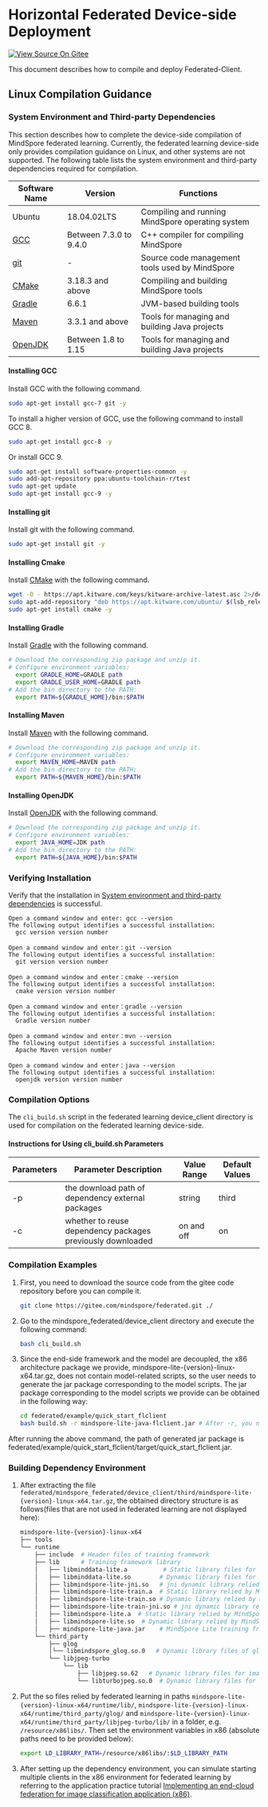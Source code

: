 # Horizontal Federated Device-side Deployment

[![View Source On Gitee](https://mindspore-website.obs.cn-north-4.myhuaweicloud.com/website-images/master/resource/_static/logo_source_en.svg)](https://gitee.com/mindspore/docs/blob/master/docs/federated/docs/source_en/deploy_federated_client.md)

This document describes how to compile and deploy Federated-Client.

## Linux Compilation Guidance

### System Environment and Third-party Dependencies

This section describes how to complete the device-side compilation of MindSpore federated learning. Currently, the federated learning device-side only provides compilation guidance on Linux, and other systems are not supported. The following table lists the system environment and third-party dependencies required for compilation.

| Software Name                 | Version  |  Functions |
|-----------------------| ------------ | ------------ |
| Ubuntu                | 18.04.02LTS   | Compiling and running MindSpore operating system  |
| [GCC](#installing-gcc)         | Between 7.3.0 to 9.4.0  | C++ compiler for compiling MindSpore |
| [git](#installing-git)         | -  | Source code management tools used by MindSpore |
| [CMake](#installing-cmake)     | 3.18.3 and above  | Compiling and building MindSpore tools |
| [Gradle](#installing-gradle)   | 6.6.1  | JVM-based building tools  |
| [Maven](#installing-maven)     | 3.3.1 and above  | Tools for managing and building Java projects  |
| [OpenJDK](#installing-openjdk) | Between 1.8 to 1.15  | Tools for managing and building Java projects  |

#### Installing GCC

Install GCC with the following command.

```bash
sudo apt-get install gcc-7 git -y
```

To install a higher version of GCC, use the following command to install GCC 8.

```bash
sudo apt-get install gcc-8 -y
```

Or install GCC 9.

```bash
sudo apt-get install software-properties-common -y
sudo add-apt-repository ppa:ubuntu-toolchain-r/test
sudo apt-get update
sudo apt-get install gcc-9 -y
```

#### Installing git

Install git with the following command.

```bash
sudo apt-get install git -y
```

#### Installing Cmake

Install [CMake](https://cmake.org/) with the following command.

```bash
wget -O - https://apt.kitware.com/keys/kitware-archive-latest.asc 2>/dev/null | sudo apt-key add -
sudo apt-add-repository "deb https://apt.kitware.com/ubuntu/ $(lsb_release -cs) main"
sudo apt-get install cmake -y
```

#### Installing Gradle

Install [Gradle](https://gradle.org/releases/) with the following command.

```bash
# Download the corresponding zip package and unzip it.
# Configure environment variables:
  export GRADLE_HOME=GRADLE path
  export GRADLE_USER_HOME=GRADLE path
# Add the bin directory to the PATH:
  export PATH=${GRADLE_HOME}/bin:$PATH
```

#### Installing Maven

Install [Maven](https://archive.apache.org/dist/maven/maven-3/) with the following command.

```bash
# Download the corresponding zip package and unzip it.
# Configure environment variables:
  export MAVEN_HOME=MAVEN path
# Add the bin directory to the PATH:
  export PATH=${MAVEN_HOME}/bin:$PATH
```

#### Installing OpenJDK

Install [OpenJDK](https://jdk.java.net/archive/) with the following command.

```bash
# Download the corresponding zip package and unzip it.
# Configure environment variables:
  export JAVA_HOME=JDK path
# Add the bin directory to the PATH:
  export PATH=${JAVA_HOME}/bin:$PATH
```

### Verifying Installation

Verify that the installation in [System environment and third-party dependencies](#system-environment-and-third-party-dependencies) is successful.

```text
Open a command window and enter: gcc --version
The following output identifies a successful installation:
  gcc version version number

Open a command window and enter：git --version
The following output identifies a successful installation:
  git version version number

Open a command window and enter：cmake --version
The following output identifies a successful installation:
  cmake version version number

Open a command window and enter：gradle --version
The following output identifies a successful installation:
  Gradle version number

Open a command window and enter：mvn --version
The following output identifies a successful installation:
  Apache Maven version number

Open a command window and enter：java --version
The following output identifies a successful installation:
  openjdk version version number

```

### Compilation Options

The `cli_build.sh` script in the federated learning device_client directory is used for compilation on the federated learning device-side.

#### Instructions for Using cli_build.sh Parameters

| Parameters | Parameter Description                 | Value Range | Default Values       |
| ---- | ------------------------ | -------- | ------------ |
| -p   | the download path of dependency external packages | string   | third |
| -c   | whether to reuse dependency packages previously downloaded | on and off  | on           |

### Compilation Examples

1. First, you need to download the source code from the gitee code repository before you can compile it.

    ```bash
    git clone https://gitee.com/mindspore/federated.git ./
    ```

2. Go to the mindspore_federated/device_client directory and execute the following command:

    ```bash
    bash cli_build.sh
    ```

3. Since the end-side framework and the model are decoupled, the x86 architecture package we provide, mindspore-lite-{version}-linux-x64.tar.gz, does not contain model-related scripts, so the user needs to generate the jar package corresponding to the model scripts. The jar package corresponding to the model scripts we provide can be obtained in the following way:

    ```bash
    cd federated/example/quick_start_flclient
    bash build.sh -r mindspore-lite-java-flclient.jar # After -r, you need to give the absolute path to the latest x86 architecture package (generated in Step 2, federated/mindspore_federated/device_client/build/libs/jarX86/mindspore-lite-java-flclient.jar)
    ```

After running the above command, the path of generated jar package is federated/example/quick_start_flclient/target/quick_start_flclient.jar.

### Building Dependency Environment

1. After extracting the file `federated/mindspore_federated/device_client/third/mindspore-lite-{version}-linux-x64.tar.gz`, the obtained directory structure is as follows(files that are not used in federated  learning are not displayed here):

    ```sh
    mindspore-lite-{version}-linux-x64
    ├── tools
    └── runtime
        ├── include  # Header files of training framework
        ├── lib      # Training framework library
        │   ├── libminddata-lite.a          # Static library files for image processing
        │   ├── libminddata-lite.so        # Dynamic library files for image processing
        │   ├── libmindspore-lite-jni.so   # jni dynamic library relied by MindSpore Lite inference framework
        │   ├── libmindspore-lite-train.a  # Static library relied by MindSpore Lite training framework
        │   ├── libmindspore-lite-train.so # Dynamic library relied by MindSpore Lite training framework
        │   ├── libmindspore-lite-train-jni.so # jni dynamic library relied by MindSpore Lite training framework
        │   ├── libmindspore-lite.a  # Static library relied by MindSpore Lite inference framework
        │   ├── libmindspore-lite.so  # Dynamic library relied by MindSpore Lite inference framework
        │   ├── mindspore-lite-java.jar    # MindSpore Lite training framework jar package
        └── third_party
            ├── glog
            │└── libmindspore_glog.so.0   # Dynamic library files of glog
            └── libjpeg-turbo
                └── lib
                    ├── libjpeg.so.62   # Dynamic library files for image processing
                    └── libturbojpeg.so.0  # Dynamic library files for image processing
    ```

2. Put the so files relied by federated learning in paths `mindspore-lite-{version}-linux-x64/runtime/lib/`,  `mindspore-lite-{version}-linux-x64/runtime/third_party/glog/` and `mindspore-lite-{version}-linux-x64/runtime/third_party/libjpeg-turbo/lib/` in a folder, e.g. `/resource/x86libs/`. Then set the environment variables in x86 (absolute paths need to be provided below):

    ```sh
    export LD_LIBRARY_PATH=/resource/x86libs/:$LD_LIBRARY_PATH
    ```

3. After setting up the dependency environment, you can simulate starting multiple clients in the x86 environment for federated learning by referring to the application practice tutorial [Implementing an end-cloud federation for image classification application (x86)](https://www.mindspore.cn/federated/docs/en/master/image_classification_application.html).



